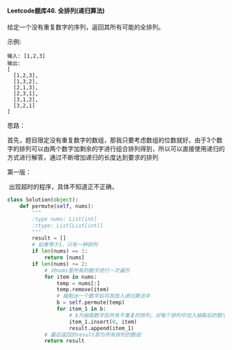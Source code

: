 #### Leetcode题库46. 全排列(递归算法)

给定一个没有重复数字的序列，返回其所有可能的全排列。

示例:

```
输入: [1,2,3]
输出:
[
  [1,2,3],
  [1,3,2],
  [2,1,3],
  [2,3,1],
  [3,1,2],
  [3,2,1]
]
```

思路：

​	首先，题目限定没有重复数字的数组，那我只要考虑数组的位数就好。由于3个数字的排列可以由两个数字加剩余的字进行组合排列得到，所以可以直接使用递归的方式进行解答，通过不断增加递归的长度达到要求的排列


第一版：

​	出现超时的程序，具体不知道正不正确，

```python
class Solution(object):
    def permute(self, nums):
        """
        :type nums: List[int]
        :rtype: List[List[int]]
        """
        result = []
        # 如果等于1，只有一种排列
        if len(nums) == 1:
            return [nums]
        if len(nums) >= 2:
            # 对nums里所有的数字进行一次遍历
            for item in nums:
                temp = nums[:]
                temp.remove(item)
                # 抽取出一个数字后将其放入递归算法中
                b = self.permute(temp)
                for item_1 in b:
                    # b为抽取数字后所有不重复的排列，对每个排列中加入抽取后的数字，即可成为新的排列，并加入到result中
                    item_1.insert(0, item)
                    result.append(item_1)
			# 最后返回的result即为所有排列的数组
            return result
```
